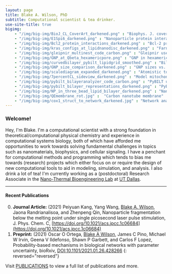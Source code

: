 ```yaml
---
layout: page
title: Blake A. Wilson, PhD
subtitle: Computational scientist & tea drinker.
use-site-title: true
bigimg:
    - "/img/big-img/BioJ_CL_CoverArt_darkened.png" : "Biophys. J. cover art"
    - "/img/big-img/E1Spi6_darkened.png" : "Nanoparticle protein interaction"
    - "/img/big-img/Bcl2_protein_interactions_darkened.png" : "Bcl-2 protein interactions"    
    - "/img/big-img/kras_configs_at_lipidnanodisc_darkened.png" : "Farnesylated-Kras@Lipid-nanodisc"
    - "/img/big-img/gleipnir_multinest_code_carbon.png" : "Gleipnir use code snippet"
    - "/img/big-img/GNP_at_Qbeta_hexamericpore.png" : "GNP in hexameric pore of Q-beta virus"      
    - "/img/big-img/curvedbilayer_pybilt_lipidgrid_smoothed.png" : "Bilayer surface grid from PyBILT analysis"
    - "/img/big-img/GNP_size_comparison_darkened.png" : "GNP sizes vs. a protein"
    - "/img/big-img/scalediagram_expanded_darkened.png" : "Atomistic to network dynamics scale diagram"  
    - "/img/big-img/7percentCL_sideview_darkened.png" : "Model mitochondrial membrane with 7 percent CL"   
    - "/img/big-img/pybilt_bilayeranalyzer_code_carbon.png" : "PyBILT use code snippet"
    - "/img/big-img/pybilt_bilayer_representations_darkened.png" : "PyBILT bilayer representations"
    - "/img/big-img/NP_in_three_bead_lipid_bilayer_darkened.png" : "Nanoparticle in a coarse grained lipid bilayer"
    - "/img/big-img/QEmembrane_rot.jpg" :  "Carbon nanotube membrane"
    - "/img/big-img/cox1_struct_to_network_darkened.jpg" : "Network analysis of COX-1 protein"
---
```

### Welcome!
Hey, I'm Blake. I'm a computational scientist with a strong foundation in theoretical/computational physical chemistry and experience in computational systems biology, both of which have afforded me opportunities to work towards solving fundamental challenges in topics such as nanomaterials, biophysics, and cellular signaling. I have a penchant for computational methods and programming which tends to bias me towards (research) projects which either focus on or require the design of new computational tools to aid in modeling, simulation, and analysis. I also drink a lot of tea! I'm currently working as a (postdoctoral) Research Associate in the [Nano-Thermal Bioengineering Lab](https://www.nanobrainlab.net/) at [UT Dallas](https://www.utdallas.edu/).

------

#### Recent Publications

0. **Journal Article:** (2021) Peiyuan Kang, Yang Wang, <u>Blake A. Wilson</u>, Jaona Randrianalisoa, and Zhenpeng Qin,  Nanoparticle fragmentation below the melting point under single picosecond laser pulse stimulation, J. Phys. Chem. C, [https://doi.org/10.1021/acs.jpcc.1c06684](https://doi.org/10.1021/acs.jpcc.1c06684)
0. **Preprint:** (2021) Oscar O Ortega, <u>Blake A Wilson</u>, James C Pino, Michael W Irvin, Geena V Ildefonso, Shawn P Garbett, and Carlos F Lopez, Probability-based mechanisms in biological networks with parameter uncertainty, bioRxiv, [DOI:10.1101/2021.01.26.428266](https://doi.org/10.1101/2021.01.26.428266)
{: reversed="reversed"}

Visit [PUBLICATIONS](https://blakeaw.github.io/publications/) to view a full list of publications and more.
